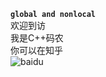 **``global and nonlocal``**  
欢迎到访  
我是C++码农  
你可以在知乎  
![baidu](http://www.baidu.com/img/bdlogo.gif "百度logo")
